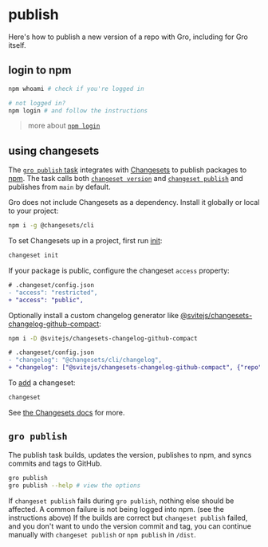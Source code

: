 # publish

Here's how to publish a new version of a repo with Gro, including for Gro itself.

## login to npm

```bash
npm whoami # check if you're logged in

# not logged in?
npm login # and follow the instructions
```

> more about [`npm login`](https://docs.npmjs.com/cli/v6/commands/npm-adduser)

## using changesets

The [`gro publish` task](https://github.com/feltjs/gro/blob/main/src/publish.task.ts)
integrates with [Changesets](https://github.com/changesets/changesets)
to publish packages to [npm](https://npmjs.com/). The task calls both
[`changeset version`](https://github.com/changesets/changesets/blob/main/packages/cli/README.md#version)
and
[`changeset publish`](https://github.com/changesets/changesets/blob/main/packages/cli/README.md#publish)
and publishes from `main` by default.

Gro does not include Changesets as a dependency.
Install it globally or local to your project:

```bash
npm i -g @changesets/cli
```

To set Changesets up in a project, first run
[init](https://github.com/changesets/changesets/blob/main/packages/cli/README.md#init):

```bash
changeset init
```

If your package is public, configure the changeset `access` property:

```diff
# .changeset/config.json
- "access": "restricted",
+ "access": "public",
```

Optionally install a custom changelog generator like
[@svitejs/changesets-changelog-github-compact](https://github.com/svitejs/changesets-changelog-github-compact):

```bash
npm i -D @svitejs/changesets-changelog-github-compact
```

```diff
# .changeset/config.json
- "changelog": "@changesets/cli/changelog",
+ "changelog": ["@svitejs/changesets-changelog-github-compact", {"repo": "org/repo"}],
```

To [add](https://github.com/changesets/changesets/blob/main/packages/cli/README.md#add) a changeset:

```bash
changeset
```

See [the Changesets docs](https://github.com/changesets/changesets) for more.

## `gro publish`

The publish task builds, updates the version, publishes to npm,
and syncs commits and tags to GitHub.

```bash
gro publish
gro publish --help # view the options
```

If `changeset publish` fails during `gro publish`, nothing else should be affected.
A common failure is not being logged into npm. (see the instructions above)
If the builds are correct but `changeset publish` failed,
and you don't want to undo the version commit and tag,
you can continue manually with `changeset publish` or `npm publish` in `/dist`.
